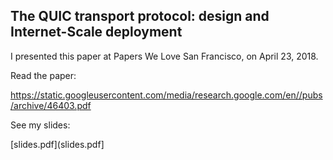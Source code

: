 ## The QUIC transport protocol: design and Internet-Scale deployment

I presented this paper at Papers We Love San Francisco, on April 23, 2018.

Read the paper:

https://static.googleusercontent.com/media/research.google.com/en//pubs/archive/46403.pdf

See my slides:

[slides.pdf](slides.pdf]
